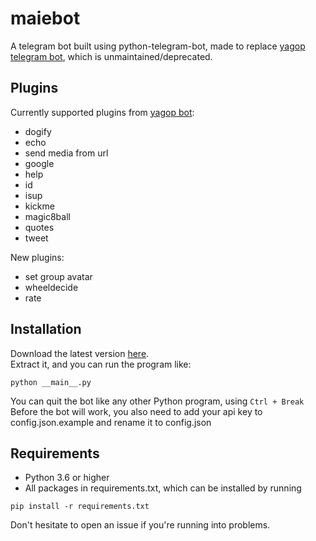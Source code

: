 # maiebot

A telegram bot built using python-telegram-bot, made to replace [yagop telegram bot](https://github.com/yagop/telegram-bot), which is unmaintained/deprecated.


Plugins
------------

Currently supported plugins from [yagop bot](https://github.com/yagop/telegram-bot):
 - dogify
 - echo
 - send media from url
 - google
 - help
 - id
 - isup
 - kickme
 - magic8ball
 - quotes
 - tweet

New plugins:
 - set group avatar
 - wheeldecide
 - rate


Installation
------------

Download the latest version [here](https://github.com/hoilo23/maiebot/releases/latest).   
Extract it, and you can run the program like:    

```
python __main__.py
```
    
You can quit the bot like any other Python program, using `Ctrl + Break`   
Before the bot will work, you also need to add your api key to config.json.example and rename it to config.json


Requirements
------------

 - Python 3.6 or higher
 - All packages in requirements.txt, which can be installed by running   

```
pip install -r requirements.txt
```
    
Don't hesitate to open an issue if you're running into problems.
